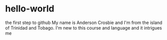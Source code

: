 # hello-world
the first step to github
My name is Anderson Crosbie and I'm from the island of Trinidad and Tobago. I'm new to this course and language and it intrigues me

